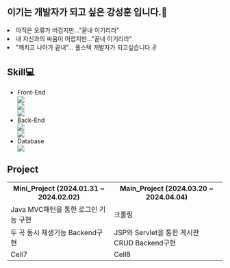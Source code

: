 ## 이기는 개발자가 되고 싶은 강성훈 입니다.🤭
  <li>아직은 오류가 버겁지만..."끝내 이기리라" </li>
  <li>내 자신과의 싸움이 어렵지만..."끝내 이기리라" </li>
  <li>"깨치고 나아가 끝내"... 풀스택 개발자가 되고싶습니다.✌️</li>
  
## Skill💻
<ul>
  <li>Front-End</li>
    <img src="https://img.shields.io/badge/HTML5-E34F26?style=for-the-badge&logo=HTML5&logoColor=white"/> <br>
    <img src="https://img.shields.io/badge/CSS3-1572B6?style=for-the-badge&logo=CSS3&logoColor=white"/> <br>
    <img src="https://img.shields.io/badge/JavaScript-F7DF1E?style=for-the-badge&logo=JavaScript&logoColor=white"/> <br>
  <li>Back-End</li>
    <img src="https://img.shields.io/badge/Java-007396?style=for-the-badge&logo=java&logoColor=white"/> <br>
    <img src="https://img.shields.io/badge/Eclipse-2C2255?style=for-the-badge&logo=Eclipse&logoColor=white"/>  <br>
  <li>Database</li>
    <img src="https://img.shields.io/badge/Oracle 11g-F80000?style=for-the-badge&logo=Oracle&logoColor=white"/> <br>
</ul>

## Project

<table>
  <tr>
    <th>Mini_Project (2024.01.31 ~ 2024.02.02)</th>
    <th>Main_Project (2024.03.20 ~ 2024.04.04)</th>
  </tr>
  <tr>
    <td>Java MVC패턴을 통한 로그인 기능 구현</td>
    <td>크롤링</td>
  </tr>
  <tr>
    <td>두 곡 동시 재생기능 Backend구현</td>
    <td>JSP와 Servlet을 통한 게시판 CRUD Backend구현</td>
  </tr>
  <tr>
    <td>Cell7</td>
    <td>Cell8</td>
  </tr>
</table>
